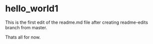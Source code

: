 # hello_world1

This is the first edit of the readme.md file after creating readme-edits branch from master.

Thats all for now.

